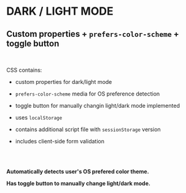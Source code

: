 # DARK / LIGHT MODE

## Custom properties + `prefers-color-scheme` + toggle button

<br>

CSS contains:
<br>

- custom properties for dark/light mode

- `prefers-color-scheme` media for OS preference detection

- toggle button for manually changin light/dark mode implemented

- uses `localStorage`

- contains additional script file with `sessionStorage` version

- includes client-side form validation

<br><br>

**Automatically detects user's OS prefered color theme.**

**Has toggle button to manually change light/dark mode.**
